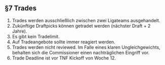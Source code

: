 ## §7 Trades

1. Trades werden ausschließlich zwischen zwei Ligateams ausgehandelt.
2. Zukünftige Draftpicks können getradet werden (nächster Draft + 2 Jahre).
3. Es gibt kein Tradelimit.
4. Auf Tradeangebote sollte immer reagiert werden.
5. Trades werden nicht reviewed. Im Falle eines klaren Ungleichgewichts, behalten sich die Commissioner einen nachträglichen Eingriff vor.
6. Trade Deadline ist vor TNF Kickoff von Woche 12.
